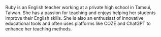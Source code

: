 Ruby is an English teacher working at a private high school in Tamsui, Taiwan. She has a passion for teaching and enjoys helping her students improve their English skills. She is also an enthusiast of innovative educational tools and often uses platforms like COZE and ChatGPT to enhance her teaching methods.
